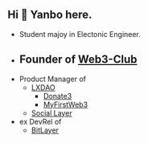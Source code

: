 ## Hi 👋 Yanbo here.

- Student majoy in Electonic Engineer.
- Founder of [Web3-Club](https://github.com/Web3-Club)
  ---
- Product Manager of
  - [LXDAO](https://lxdao.io/)
    - [Donate3](https://donate3.xyz)
    - [MyFirstWeb3](https://layer2.myfirst.io/)
  - [Social Layer](https://www.sociallayer.im/)
- ex DevRel of
  - [BitLayer](https://www.bitlayer.org/) 



